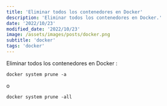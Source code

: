 ```yaml
---
title: 'Eliminar todos los contenedores en Docker'
description: 'Eliminar todos los contenedores en Docker.'
date: '2022/10/23'
modified_date: '2022/10/23'
image: /assets/images/posts/docker.png
subtitle: 'docker'
tags: 'docker'
---
```


Eliminar todos los contenedores en Docker :

```shell
docker system prune -a
```

o

```shell
docker system prune -all
```
